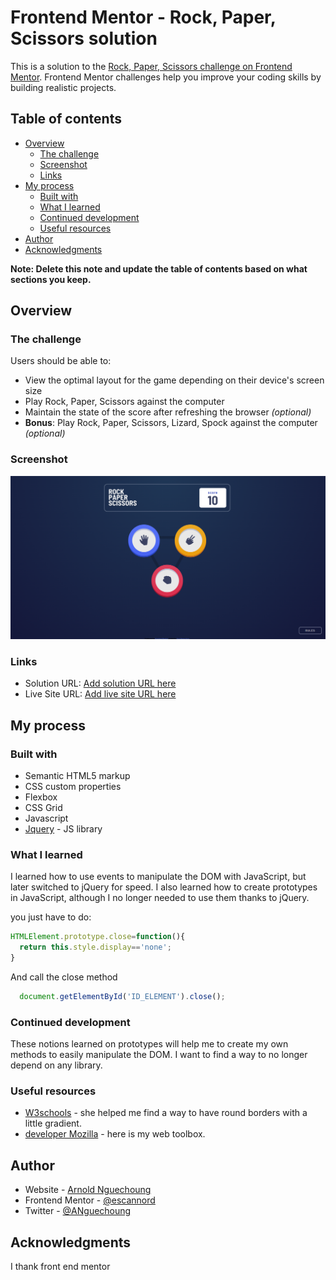 # Frontend Mentor - Rock, Paper, Scissors solution

This is a solution to the [Rock, Paper, Scissors challenge on Frontend Mentor](https://www.frontendmentor.io/challenges/rock-paper-scissors-game-pTgwgvgH). Frontend Mentor challenges help you improve your coding skills by building realistic projects. 

## Table of contents

- [Overview](#overview)
  - [The challenge](#the-challenge)
  - [Screenshot](#screenshot)
  - [Links](#links)
- [My process](#my-process)
  - [Built with](#built-with)
  - [What I learned](#what-i-learned)
  - [Continued development](#continued-development)
  - [Useful resources](#useful-resources)
- [Author](#author)
- [Acknowledgments](#acknowledgments)

**Note: Delete this note and update the table of contents based on what sections you keep.**

## Overview

### The challenge

Users should be able to:

- View the optimal layout for the game depending on their device's screen size
- Play Rock, Paper, Scissors against the computer
- Maintain the state of the score after refreshing the browser _(optional)_
- **Bonus**: Play Rock, Paper, Scissors, Lizard, Spock against the computer _(optional)_

### Screenshot

![](images\screenshot.png)


### Links

- Solution URL: [Add solution URL here](https://your-solution-url.com)
- Live Site URL: [Add live site URL here](https://your-live-site-url.com)

## My process

### Built with

- Semantic HTML5 markup
- CSS custom properties
- Flexbox
- CSS Grid
- Javascript
- [Jquery](https://jquery.com/) - JS library

### What I learned

I learned how to use events to manipulate the DOM with JavaScript, but later switched to jQuery for speed. I also learned how to create prototypes in JavaScript, although I no longer needed to use them thanks to jQuery.

you just have to do:
```js
HTMLElement.prototype.close=function(){
  return this.style.display=='none';
}
```

And call the close method
```js
  document.getElementById('ID_ELEMENT').close();
```


### Continued development

These notions learned on prototypes will help me to create my own methods to easily manipulate the DOM.
I want to find a way to no longer depend on any library.



### Useful resources

- [W3schools](https://www.w3schools.com/) - she helped me find a way to have round borders with a little gradient.
- [developer Mozilla](https://developer.mozilla.org/) - here is my web toolbox.


## Author

- Website - [Arnold Nguechoung](https://github.com/escannord)
- Frontend Mentor - [@escannord](https://www.frontendmentor.io/profile/escannord)
- Twitter - [@ANguechoung](https://x.com/ANguechoung)



## Acknowledgments

I thank front end mentor
